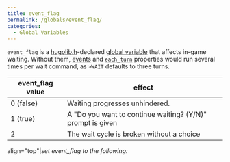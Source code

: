 ```yaml
---
title: event_flag
permalink: /globals/event_flag/
categories: 
  - Global Variables
---
```


`event_flag` is a [hugolib.h](/library/hugolib.h/)-declared
[global variable](/basics/global/) that affects in-game
waiting. Without them, [events](/timers/events/) and
[`each_turn`](/timers/each_turn/) properties would run several times
per wait command, as `>WAIT` defaults to three turns.

| event_flag value | effect                                                     |
|-------------------|------------------------------------------------------------|
| 0 (false)         | Waiting progresses unhindered.                             |
| 1 (true)          | A "Do you want to continue waiting? (Y/N)" prompt is given |
| 2                 | The wait cycle is broken without a choice                  |

align="top"\|*set event_flag to the following:*
